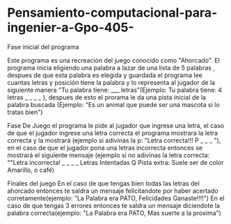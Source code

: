 # Pensamiento-computacional-para-ingenier-a-Gpo-405-

Fase inicial del programa

Este programa es una recreación del juego conocido como "Ahorcado". El programa inicia eligiendo una palabra a lazar de una lista de 5 palabras , despues de que esta
palabra es elegida y guardada el programa lee cuantas letras y posición tiene la palabra y lo representa al  jugador de la siguiente manera "Tu palabra tiene: ___ 
letras"(Ejemplo: Tu palabra tiene: 4 letras _ _ _ _ ), despues de esto el prorama le da una pista inicial de la palabra buscada (Ejemplo: "Es un animal que puede ser una 
mascota si lo tratas bien")

Fase De Juego
el programa le pide al jugador que ingrese una letra, el caso de que el jugador ingrese una letra correcta el programa mostrara la letra correcta y la mostrará (ejemplo
si adivinas la p: "Letra correcta!!! P _ _ _ "), en el caso de que el jugador pona una letras incorrecta entonces se mostrará el siguiente mensaje (ejemplo si no
adivinas la letra correcta: ""Letra incorrecta! _ _ _ _ Letras Intentadas Q Pista extra: Suele ser de color Amarillo, o café)

Finales del juego
En el caso de que tengas bien todas las letras del ahorcado entonces te saldra un mensaje felicitandote por haber acertado corretamente(ejemplo: "La Palabra era PATO,
Felicidades Ganaste!!!!")
En el caso de que tengas 3 errores entonces te saldra un mensaje diciendote la palabra correcta(ejemplo: "La Palabra era PATO, Mas suerte a la proxima")
